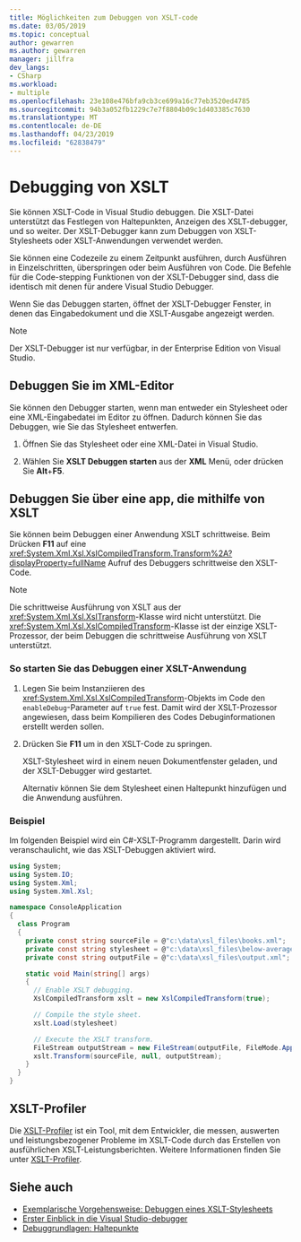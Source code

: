 ```yaml
---
title: Möglichkeiten zum Debuggen von XSLT-code
ms.date: 03/05/2019
ms.topic: conceptual
author: gewarren
ms.author: gewarren
manager: jillfra
dev_langs:
- CSharp
ms.workload:
- multiple
ms.openlocfilehash: 23e108e476bfa9cb3ce699a16c77eb3520ed4785
ms.sourcegitcommit: 94b3a052fb1229c7e7f8804b09c1d403385c7630
ms.translationtype: MT
ms.contentlocale: de-DE
ms.lasthandoff: 04/23/2019
ms.locfileid: "62838479"
---
```

# <a name="debugging-xslt"></a>Debugging von XSLT

Sie können XSLT-Code in Visual Studio debuggen. Die XSLT-Datei unterstützt das Festlegen von Haltepunkten, Anzeigen des XSLT-debugger, und so weiter. Der XSLT-Debugger kann zum Debuggen von XSLT-Stylesheets oder XSLT-Anwendungen verwendet werden.

Sie können eine Codezeile zu einem Zeitpunkt ausführen, durch Ausführen in Einzelschritten, überspringen oder beim Ausführen von Code. Die Befehle für die Code-stepping Funktionen von der XSLT-Debugger sind, dass die identisch mit denen für andere Visual Studio Debugger.

Wenn Sie das Debuggen starten, öffnet der XSLT-Debugger Fenster, in denen das Eingabedokument und die XSLT-Ausgabe angezeigt werden.

> [!NOTE]
> Der XSLT-Debugger ist nur verfügbar, in der Enterprise Edition von Visual Studio.

## <a name="debug-from-the-xml-editor"></a>Debuggen Sie im XML-Editor

Sie können den Debugger starten, wenn man entweder ein Stylesheet oder eine XML-Eingabedatei im Editor zu öffnen. Dadurch können Sie das Debuggen, wie Sie das Stylesheet entwerfen.

1. Öffnen Sie das Stylesheet oder eine XML-Datei in Visual Studio.

1. Wählen Sie **XSLT Debuggen starten** aus der **XML** Menü, oder drücken Sie **Alt**+**F5**.

## <a name="debug-from-an-app-that-uses-xslt"></a>Debuggen Sie über eine app, die mithilfe von XSLT

Sie können beim Debuggen einer Anwendung XSLT schrittweise. Beim Drücken **F11** auf eine <xref:System.Xml.Xsl.XslCompiledTransform.Transform%2A?displayProperty=fullName> Aufruf des Debuggers schrittweise den XSLT-Code.

> [!NOTE]
> Die schrittweise Ausführung von XSLT aus der <xref:System.Xml.Xsl.XslTransform>-Klasse wird nicht unterstützt. Die <xref:System.Xml.Xsl.XslCompiledTransform>-Klasse ist der einzige XSLT-Prozessor, der beim Debuggen die schrittweise Ausführung von XSLT unterstützt.

### <a name="to-start-debugging-an-xslt-application"></a>So starten Sie das Debuggen einer XSLT-Anwendung

1. Legen Sie beim Instanziieren des <xref:System.Xml.Xsl.XslCompiledTransform>-Objekts im Code den `enableDebug`-Parameter auf `true` fest. Damit wird der XSLT-Prozessor angewiesen, dass beim Kompilieren des Codes Debuginformationen erstellt werden sollen.

1. Drücken Sie **F11** um in den XSLT-Code zu springen.

   XSLT-Stylesheet wird in einem neuen Dokumentfenster geladen, und der XSLT-Debugger wird gestartet.

   Alternativ können Sie dem Stylesheet einen Haltepunkt hinzufügen und die Anwendung ausführen.

### <a name="example"></a>Beispiel

Im folgenden Beispiel wird ein C#-XSLT-Programm dargestellt. Darin wird veranschaulicht, wie das XSLT-Debuggen aktiviert wird.

```csharp
using System;
using System.IO;
using System.Xml;
using System.Xml.Xsl;

namespace ConsoleApplication
{
  class Program
  {
    private const string sourceFile = @"c:\data\xsl_files\books.xml";
    private const string stylesheet = @"c:\data\xsl_files\below-average.xsl";
    private const string outputFile = @"c:\data\xsl_files\output.xml";

    static void Main(string[] args)
    {
      // Enable XSLT debugging.
      XslCompiledTransform xslt = new XslCompiledTransform(true);

      // Compile the style sheet.
      xslt.Load(stylesheet)

      // Execute the XSLT transform.
      FileStream outputStream = new FileStream(outputFile, FileMode.Append);
      xslt.Transform(sourceFile, null, outputStream);
    }
  }
}
```

## <a name="xslt-profiler"></a>XSLT-Profiler

Die [XSLT-Profiler](../xml-tools/xslt-profiler.md) ist ein Tool, mit dem Entwickler, die messen, auswerten und leistungsbezogener Probleme im XSLT-Code durch das Erstellen von ausführlichen XSLT-Leistungsberichten. Weitere Informationen finden Sie unter [XSLT-Profiler](../xml-tools/xslt-profiler.md).

## <a name="see-also"></a>Siehe auch

- [Exemplarische Vorgehensweise: Debuggen eines XSLT-Stylesheets](../xml-tools/walkthrough-debug-an-xslt-style-sheet.md)
- [Erster Einblick in die Visual Studio-debugger](../debugger/debugger-feature-tour.md)
- [Debuggrundlagen: Haltepunkte](../debugger/using-breakpoints.md)